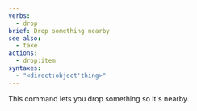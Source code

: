 ```yaml
---
verbs:
  - drop
brief: Drop something nearby
see also:
  - take
actions:
  - drop:item
syntaxes:
  - "<direct:object'thing>"
---
```

This command lets you drop something so it's nearby.